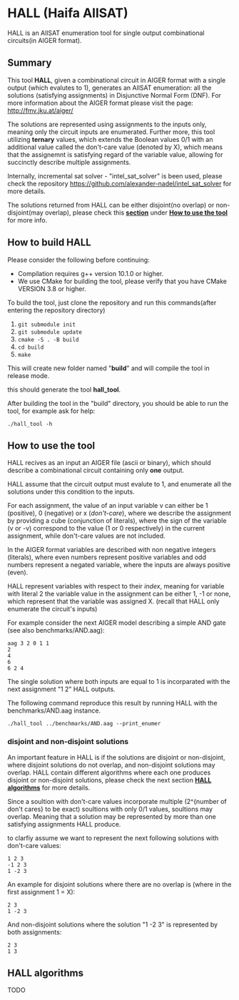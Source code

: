 # HALL (Haifa AllSAT)

HALL is an AllSAT enumeration tool for single output combinational circuits(in AIGER format).

## Summary

This tool **HALL**, given a combinational circuit in AIGER format with a single output (which evalutes to 1), generates an AllSAT enumeration: all the solutions (satisfying assignments) in Disjunctive Normal Form (DNF). For more information about the AIGER format please visit the page: http://fmv.jku.at/aiger/

The solutions are represented using assignments to the inputs only, meaning only the circuit inputs are enumerated.
Further more, this tool utilizing **ternary** values, which extends the Boolean values 0/1 with an additional value called the don't-care value (denoted by X), which means that the assignemnt is satisfying regard of the variable value, allowing for succinctly describe multiple assignments.

Internally, incremental sat solver - "intel_sat_solver" is been used, please check the repository https://github.com/alexander-nadel/intel_sat_solver for more details.

The solutions returned from HALL can be either disjoint(no overlap) or non-disjoint(may overlap), please check this [**section**](#disjoint-and-non-disjoint-solutions) under [**How to use the tool**](#how-to-use-the-tool) for more info.

## How to build HALL

Please consider the following before continuing: 
- Compilation requires g++ version 10.1.0 or higher.
- We use CMake for building the tool, please verify that you have CMake VERSION 3.8 or higher.

To build the tool, just clone the repository and run this commands(after entering the repository directory)

1.  ```git submodule init```
2.  ```git submodule update```
3.	```cmake -S . -B build```
4.  ```cd build```
5.  ```make```

This will create new folder named "**build**" and will compile the tool in release mode.

this should generate the tool **hall_tool**.

After building the tool in the "build" directory, you should be able to run the tool, for example ask for help:

```
./hall_tool -h
```

## How to use the tool

HALL recives as an input an AIGER file (ascii or binary), which should describe a combinational circuit containing only **one** output.

HALL assume that the circuit output must evalute to 1, and enumerate all the solutions under this condition to the inputs.

For each assignment, the value of an input variable v can either be 1 (positive), 0 (negative) or x (*don't-care*), where we describe the assignment by providing a cube (conjunction of literals), where the sign of the variable (v or -v) correspond to the value (1 or 0 respectively) in the current assignment, while don't-care values are not included.

In the AIGER format variables are described with non negative integers (literals), where even numbers represent positive variables and odd numbers represent a negated variable, where the inputs are always positive (even).

HALL represent variables with respect to their *index*, meaning for variable with literal 2 the variable value in the assignment can be either 1, -1 or none, which represent that the variable was assigned X. (recall that HALL only enumerate the circuit's inputs)

For example consider the next AIGER model describing a simple AND gate (see also benchmarks/AND.aag):

```
aag 3 2 0 1 1
2
4
6
6 2 4
```
The single solution where both inputs are equal to 1 is incorparated with the next assignment "1 2" HALL outputs.

The following command reproduce this result by running HALL with the benchmarks/AND.aag instance.

```
./hall_tool ../benchmarks/AND.aag --print_enumer
```

### disjoint and non-disjoint solutions

An important feature in HALL is if the solutions are disjoint or non-disjoint, where disjoint solutions do not overlap, and non-disjoint solutions may overlap.
HALL contain different algorithms where each one produces disjoint or non-disjoint solutions, please check the next section [**HALL algorithms**](#hall-algorithms) for more details.

Since a soultion with don't-care values incorporate multiple (2^{number of don't cares} to be exact) soultions with only 0/1 values, soultions may overlap. Meaning that a solution may be represented by more than one satisfying assignments HALL produce. 


to clarfiy assume we want to represent the next following solutions with don't-care values:

```
1 2 3
-1 2 3
1 -2 3
```
An example for disjoint solutions where there are no overlap is (where in the first assignment 1 = X):

```
2 3 
1 -2 3
```

And non-disjoint solutions where the solution "1 -2 3" is represented by both assignments:

```
2 3
1 3
```


## HALL algorithms

TODO
